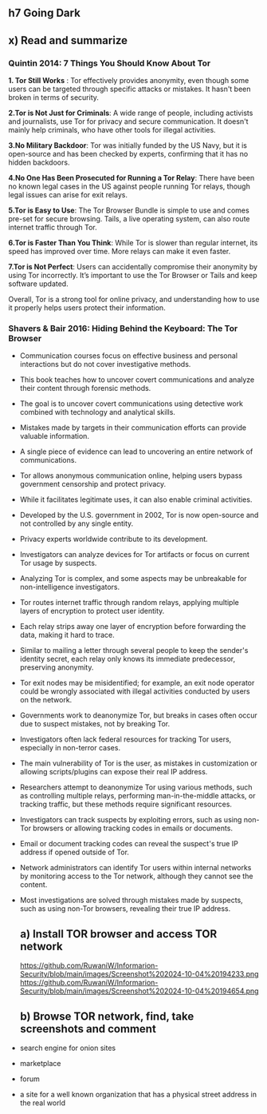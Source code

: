 ## h7 Going Dark
## x) Read and summarize
### Quintin 2014: 7 Things You Should Know About Tor

**1. Tor Still Works** : Tor effectively provides anonymity, even though some users can be targeted through specific attacks or mistakes. It hasn't been broken in terms of security.

**2.Tor is Not Just for Criminals**: A wide range of people, including activists and journalists, use Tor for privacy and secure communication. It doesn't mainly help criminals, who have other tools for illegal activities.

**3.No Military Backdoor**: Tor was initially funded by the US Navy, but it is open-source and has been checked by experts, confirming that it has no hidden backdoors.

**4.No One Has Been Prosecuted for Running a Tor Relay**: There have been no known legal cases in the US against people running Tor relays, though legal issues can arise for exit relays.

**5.Tor is Easy to Use**: The Tor Browser Bundle is simple to use and comes pre-set for secure browsing. Tails, a live operating system, can also route internet traffic through Tor.

**6.Tor is Faster Than You Think**: While Tor is slower than regular internet, its speed has improved over time. More relays can make it even faster.

**7.Tor is Not Perfect**: Users can accidentally compromise their anonymity by using Tor incorrectly. It’s important to use the Tor Browser or Tails and keep software updated.

Overall, Tor is a strong tool for online privacy, and understanding how to use it properly helps users protect their information.

### Shavers & Bair 2016: Hiding Behind the Keyboard: The Tor Browser

- Communication courses focus on effective business and personal interactions but do not cover investigative methods.
- This book teaches how to uncover covert communications and analyze their content through forensic methods.
- The goal is to uncover covert communications using detective work combined with technology and analytical skills.
- Mistakes made by targets in their communication efforts can provide valuable information.
- A single piece of evidence can lead to uncovering an entire network of communications.
- Tor allows anonymous communication online, helping users bypass government censorship and protect privacy.
- While it facilitates legitimate uses, it can also enable criminal activities.
- Developed by the U.S. government in 2002, Tor is now open-source and not controlled by any single entity.
- Privacy experts worldwide contribute to its development.
- Investigators can analyze devices for Tor artifacts or focus on current Tor usage by suspects.
- Analyzing Tor is complex, and some aspects may be unbreakable for non-intelligence investigators.
- Tor routes internet traffic through random relays, applying multiple layers of encryption to protect user identity.
- Each relay strips away one layer of encryption before forwarding the data, making it hard to trace.
- Similar to mailing a letter through several people to keep the sender's identity secret, each relay only knows its immediate predecessor, preserving anonymity.
- Tor exit nodes may be misidentified; for example, an exit node operator could be wrongly associated with illegal activities conducted by users on the network.
- Governments work to deanonymize Tor, but breaks in cases often occur due to suspect mistakes, not by breaking Tor.
- Investigators often lack federal resources for tracking Tor users, especially in non-terror cases.
- The main vulnerability of Tor is the user, as mistakes in customization or allowing scripts/plugins can expose their real IP address.
- Researchers attempt to deanonymize Tor using various methods, such as controlling multiple relays, performing man-in-the-middle attacks, or tracking traffic, but these methods require significant resources.
- Investigators can track suspects by exploiting errors, such as using non-Tor browsers or allowing tracking codes in emails or documents.
- Email or document tracking codes can reveal the suspect's true IP address if opened outside of Tor.
- Network administrators can identify Tor users within internal networks by monitoring access to the Tor network, although they cannot see the content.
- Most investigations are solved through mistakes made by suspects, such as using non-Tor browsers, revealing their true IP address.

  ## a) Install TOR browser and access TOR network
  https://github.com/RuwaniW/Informarion-Security/blob/main/images/Screenshot%202024-10-04%20194233.png
  https://github.com/RuwaniW/Informarion-Security/blob/main/images/Screenshot%202024-10-04%20194654.png
  
  ## b) Browse TOR network, find, take screenshots and comment

- search engine for onion sites
- marketplace
- forum
- a site for a well known organization that has a physical street address in the real world
